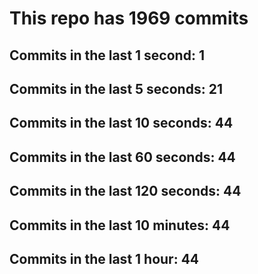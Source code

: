 # This repo has 1969 commits

## Commits in the last 1 second: 1
## Commits in the last 5 seconds: 21
## Commits in the last 10 seconds: 44
## Commits in the last 60 seconds: 44
## Commits in the last 120 seconds: 44
## Commits in the last 10 minutes: 44
## Commits in the last 1 hour: 44
